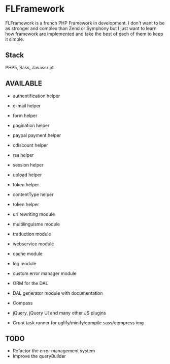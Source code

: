 FLFramework
===========

FLFramework is a french PHP Framework in development.
I don't want to be as stronger and complex than Zend or Symphony but I just want to learn how framework are implemented and take the best of each of them to keep it simple.

Stack
-----
PHP5, Sass, Javascript

AVAILABLE
---------

* authentification helper
* e-mail helper
* form helper
* pagination helper
* paypal payment helper
* cdiscount helper
* rss helper
* session helper
* upload helper
* token helper
* contentType helper
* token helper

* url rewriting module
* multilinguisme module
* traduction module
* webservice module
* cache module
* log module
* custom error manager module
* ORM for the DAL
* DAL generator module with documentation

* Compass
* jQuery, jQuery UI and many other JS plugins
* Grunt task runner for uglify/minify/compile sass/compress img

TODO
----

* Refactor the error management system
* Improve the queryBuilder
